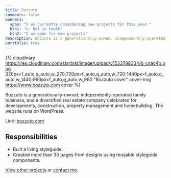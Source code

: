 ```yaml
---
title: Bozzuto
comments: false
banner1:
  span: "I am currently considering new projects for this year."
  btn1: "👉 Get in touch"
  btn2: "I am open for new projects"
description: Bozzuto is a generationally-owned, independently-operated family business, and a diversified real estate company celebrated for developments, construction, property management and homebuilding. The website runs on WordPress.
portfolio: true
---
```


{% cloudinary https://res.cloudinary.com/starbist/image/upload/v1533798334/b_csao4p.png 320px=f_auto,q_auto,w_270;720px=f_auto,q_auto,w_720;1440px=f_auto,q_auto,w_1440;960px=f_auto,q_auto,w_960 "Bozzuto cover" cover-img https://www.bozzuto.com cover %}

Bozzuto is a generationally-owned, independently-operated family business, and a diversified real estate company celebrated for developments, construction, property management and homebuilding. The website runs on WordPress.

Link: [bozzuto.com](//www.bozzuto.com)

## Responsibilities

- Built a living styleguide.
- Created more than 30 pages from designs using reusable styleguide components.

[View other projects](/portfolio/) or [contact me](/about-me/).

